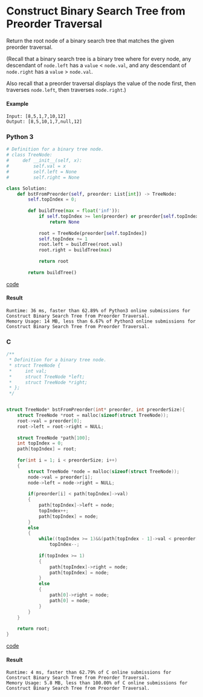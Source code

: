 # Construct Binary Search Tree from Preorder Traversal
Return the root node of a binary search tree that matches the given preorder traversal.

(Recall that a binary search tree is a binary tree where for every node, any descendant of `node.left` has a `value` < `node.val`, and any descendant of `node.right` has a `value` > `node.val`.  

Also recall that a preorder traversal displays the value of the node first, then traverses `node.left`, then traverses `node.right`.)

#### Example 
```
Input: [8,5,1,7,10,12]
Output: [8,5,10,1,7,null,12]
```

### Python 3
```python
# Definition for a binary tree node.
# class TreeNode:
#     def __init__(self, x):
#         self.val = x
#         self.left = None
#         self.right = None

class Solution:
    def bstFromPreorder(self, preorder: List[int]) -> TreeNode:
        self.topIndex = 0;
        
        def buildTree(max = float('inf')):
            if self.topIndex >= len(preorder) or preorder[self.topIndex] > max:
                return None
            
            root = TreeNode(preorder[self.topIndex])
            self.topIndex += 1
            root.left = buildTree(root.val)
            root.right = buildTree(max)
            
            return root
        
        return buildTree()
```
[code](Python%203/1008.py)

#### Result
```
Runtime: 36 ms, faster than 62.89% of Python3 online submissions for Construct Binary Search Tree from Preorder Traversal.
Memory Usage: 14 MB, less than 6.67% of Python3 online submissions for Construct Binary Search Tree from Preorder Traversal.
```

### C
```C
/**
 * Definition for a binary tree node.
 * struct TreeNode {
 *     int val;
 *     struct TreeNode *left;
 *     struct TreeNode *right;
 * };
 */


struct TreeNode* bstFromPreorder(int* preorder, int preorderSize){
    struct TreeNode *root = malloc(sizeof(struct TreeNode));
    root->val = preorder[0];
    root->left = root->right = NULL;
    
    struct TreeNode *path[100];
    int topIndex = 0;
    path[topIndex] = root;
    
    for(int i = 1; i < preorderSize; i++)
    {
        struct TreeNode *node = malloc(sizeof(struct TreeNode));
        node->val = preorder[i];
        node->left = node->right = NULL;
        
        if(preorder[i] < path[topIndex]->val)
        {
            path[topIndex]->left = node;
            topIndex++;
            path[topIndex] = node;
        }
        else
        {
            while((topIndex >= 1)&&(path[topIndex - 1]->val < preorder[i]))
                topIndex--;
            
            if(topIndex >= 1)
            {
                path[topIndex]->right = node;
                path[topIndex] = node;
            }
            else
            {
                path[0]->right = node;
                path[0] = node;
            }
        }
    }
    
    return root;
}
```
[code](C/1008.c)

#### Result
```
Runtime: 4 ms, faster than 62.79% of C online submissions for Construct Binary Search Tree from Preorder Traversal.
Memory Usage: 5.8 MB, less than 100.00% of C online submissions for Construct Binary Search Tree from Preorder Traversal.
```
